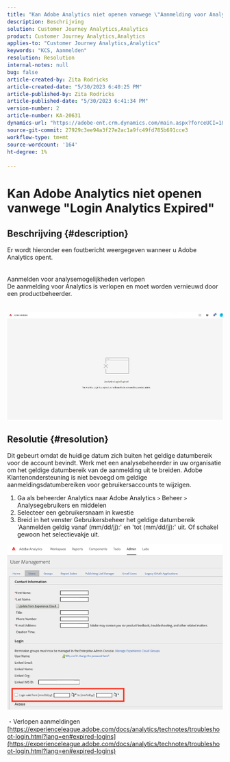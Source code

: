 ```yaml
---
title: "Kan Adobe Analytics niet openen vanwege \"Aanmelding voor Analytics verlopen\""
description: Beschrijving
solution: Customer Journey Analytics,Analytics
product: Customer Journey Analytics,Analytics
applies-to: "Customer Journey Analytics,Analytics"
keywords: "KCS, Aanmelden"
resolution: Resolution
internal-notes: null
bug: false
article-created-by: Zita Rodricks
article-created-date: "5/30/2023 6:40:25 PM"
article-published-by: Zita Rodricks
article-published-date: "5/30/2023 6:41:34 PM"
version-number: 2
article-number: KA-20631
dynamics-url: "https://adobe-ent.crm.dynamics.com/main.aspx?forceUCI=1&pagetype=entityrecord&etn=knowledgearticle&id=98653e6b-19ff-ed11-8f6e-6045bd0063aa"
source-git-commit: 27929c3ee94a3f27e2ac1a9fc49fd785b691cce3
workflow-type: tm+mt
source-wordcount: '164'
ht-degree: 1%

---
```


# Kan Adobe Analytics niet openen vanwege &quot;Login Analytics Expired&quot;

## Beschrijving {#description}

Er wordt hieronder een foutbericht weergegeven wanneer u Adobe Analytics opent.<br><br>
<br>Aanmelden voor analysemogelijkheden verlopen
<br>De aanmelding voor Analytics is verlopen en moet worden vernieuwd door een productbeheerder.
<br> <br><br>![](assets/___9a653e6b-19ff-ed11-8f6e-6045bd0063aa___.jpeg)

## Resolutie {#resolution}


Dit gebeurt omdat de huidige datum zich buiten het geldige datumbereik voor de account bevindt. Werk met een analysebeheerder in uw organisatie om het geldige datumbereik van de aanmelding uit te breiden. Adobe Klantenondersteuning is niet bevoegd om geldige aanmeldingsdatumbereiken voor gebruikersaccounts te wijzigen.

1. Ga als beheerder Analytics naar Adobe Analytics `>`  Beheer `>`  Analysegebruikers en middelen
2. Selecteer een gebruikersnaam in kwestie
3. Breid in het venster Gebruikersbeheer het geldige datumbereik &#39;Aanmelden geldig vanaf (mm/dd/jj):&#39; en &#39;tot (mm/dd/jj):&#39; uit. Of schakel gewoon het selectievakje uit.


![](assets/6282c86d-563a-ed11-9db0-0022480869de.png)

・Verlopen aanmeldingen
[https://experienceleague.adobe.com/docs/analytics/technotes/troubleshoot-login.html?lang=en#expired-logins](https://experienceleague.adobe.com/docs/analytics/technotes/troubleshoot-login.html?lang=en#expired-logins)
